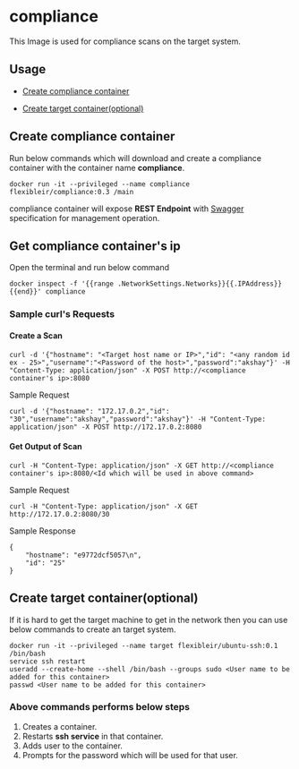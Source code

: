 [swagger]: https://github.com/flexibleir/compliance/blob/master/swagger/swagger.yml

# compliance

This Image is used for compliance scans on the target system.

## Usage
- [Create compliance container](#create-compliance-container)

- [Create target container(optional)](#create-target-containeroptional)

## Create compliance container
Run below commands which will download and create a compliance container with the container name **compliance**.
```
docker run -it --privileged --name compliance flexibleir/compliance:0.3 /main
```

compliance container will expose **REST Endpoint** with [Swagger][swagger] specification for management operation.

## Get compliance container's ip
Open the terminal and run below command 
```
docker inspect -f '{{range .NetworkSettings.Networks}}{{.IPAddress}}{{end}}' compliance
```

### Sample curl's Requests 
#### Create a Scan
```
curl -d '{"hostname": "<Target host name or IP>","id": "<any random id ex - 25>","username":"<Password of the host>","password":"akshay"}' -H "Content-Type: application/json" -X POST http://<compliance container's ip>:8080
```
Sample Request
```
curl -d '{"hostname": "172.17.0.2","id": "30","username":"akshay","password":"akshay"}' -H "Content-Type: application/json" -X POST http://172.17.0.2:8080
```

#### Get Output of Scan

```
curl -H "Content-Type: application/json" -X GET http://<compliance container's ip>:8080/<Id which will be used in above command>
```
Sample Request
```
curl -H "Content-Type: application/json" -X GET http://172.17.0.2:8080/30
```
Sample Response
```
{
    "hostname": "e9772dcf5057\n",
    "id": "25"
}
```

## Create target container(optional)
If it is hard to get the target machine to get in the network then you can use below commands to create an target system.

```
docker run -it --privileged --name target flexibleir/ubuntu-ssh:0.1 /bin/bash
service ssh restart
useradd --create-home --shell /bin/bash --groups sudo <User name to be added for this container>
passwd <User name to be added for this container>
```
### Above commands performs below steps
1. Creates a container.
2. Restarts **ssh service** in that container.
3. Adds user to the container.
4. Prompts for the password which will be used for that user.